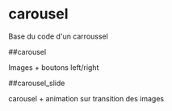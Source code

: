 # carousel
Base du code d'un carroussel


##carousel

Images + boutons left/right

##carousel_slide

carousel + animation sur transition des images
